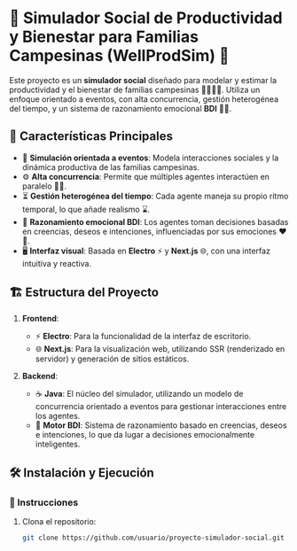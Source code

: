 # 🌾 Simulador Social de Productividad y Bienestar para Familias Campesinas (WellProdSim) 🌾

Este proyecto es un **simulador social** diseñado para modelar y estimar la productividad y el bienestar de familias campesinas 👩‍🌾👨‍🌾. Utiliza un enfoque orientado a eventos, con alta concurrencia, gestión heterogénea del tiempo, y un sistema de razonamiento emocional **BDI** 🧠💡.

## 🚀 Características Principales

- 🎯 **Simulación orientada a eventos**: Modela interacciones sociales y la dinámica productiva de las familias campesinas.
- ⚙️ **Alta concurrencia**: Permite que múltiples agentes interactúen en paralelo 👫👬.
- ⏳ **Gestión heterogénea del tiempo**: Cada agente maneja su propio ritmo temporal, lo que añade realismo ⌛.
- 🤖 **Razonamiento emocional BDI**: Los agentes toman decisiones basadas en creencias, deseos e intenciones, influenciadas por sus emociones ❤️🧠.
- 🖥️ **Interfaz visual**: Basada en **Electro** ⚡ y **Next.js** 🌐, con una interfaz intuitiva y reactiva.

## 🏗️ Estructura del Proyecto

1. **Frontend**: 
    - ⚡ **Electro**: Para la funcionalidad de la interfaz de escritorio.
    - 🌐 **Next.js**: Para la visualización web, utilizando SSR (renderizado en servidor) y generación de sitios estáticos.
    
2. **Backend**:
    - ☕ **Java**: El núcleo del simulador, utilizando un modelo de concurrencia orientado a eventos para gestionar interacciones entre los agentes.
    - 🧠 **Motor BDI**: Sistema de razonamiento basado en creencias, deseos e intenciones, lo que da lugar a decisiones emocionalmente inteligentes.

## 🛠️ Instalación y Ejecución

### 📝 Instrucciones

1. Clona el repositorio:
   ```bash
   git clone https://github.com/usuario/proyecto-simulador-social.git 